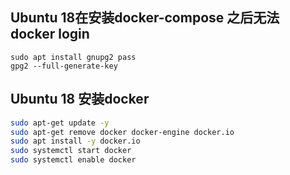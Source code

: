 

## Ubuntu 18在安装docker-compose 之后无法 docker login

```
sudo apt install gnupg2 pass 
gpg2 --full-generate-key
```

## Ubuntu 18 安装docker

```bash
sudo apt-get update -y
sudo apt-get remove docker docker-engine docker.io
sudo apt install -y docker.io
sudo systemctl start docker
sudo systemctl enable docker

```
